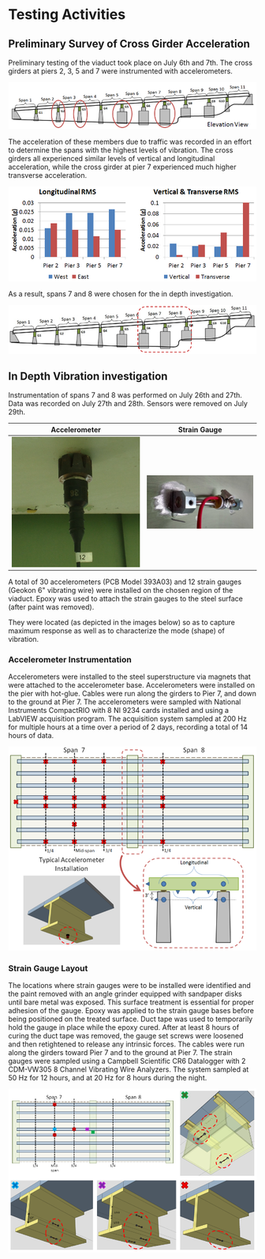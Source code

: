 # Testing Activities

## Preliminary Survey of Cross Girder Acceleration

Preliminary testing of the viaduct took place on July 6th and 7th. The cross girders at piers 2, 3, 5 and 7 were instrumented with accelerometers.

![Locations of Instrumented Cross Girders](Images/PrelimRegions.png)

The acceleration of these members due to traffic was recorded in an effort to determine the spans with the highest levels of vibration. The cross girders all experienced similar levels of vertical and longitudinal acceleration, while the cross girder at pier 7 experienced much higher transverse acceleration.

![Plot of Root Mean Square of Acceleration during Preliminary Survey](Images/PrelimResults.png)

As a result, spans 7 and 8 were chosen for the in depth investigation.

![Chosen Spans for Full Investigation](Images/ChosenRegion.png)

## In Depth Vibration investigation

Instrumentation of spans 7 and 8 was performed on July 26th and 27th. Data was recorded on July 27th and 28th. Sensors were removed on July 29th.

|Accelerometer|Strain Gauge|
|--|--|
|![Typical Accelerometer Installed](Images/accel_typ.jpg) |	![Typical Strain Gauge Installed](Images/straingauge_typ.jpg) |

A total of 30 accelerometers (PCB Model 393A03) and 12 strain gauges (Geokon 6" vibrating wire) were installed on the chosen region of the viaduct. Epoxy was used to attach the strain gauges to the steel surface (after paint was removed).

They were located (as depicted in the images below) so as to capture maximum response as well as to characterize the mode (shape) of vibration.

### Accelerometer Instrumentation

Accelerometers were installed to the steel superstructure via magnets that were attached to the accelerometer base. Accelerometers were installed on the pier with hot-glue. Cables were run along the girders to Pier 7, and down to the ground at Pier 7. The accelerometers were sampled with National Instruments CompactRIO with 8 NI 9234 cards installed and using a LabVIEW acquisition program.
The acquisition system sampled at 200 Hz for multiple hours at a time over a period of 2 days, recording a total of 14 hours of data.

![Layout and Details of Accelerometer Installation](Images/Accel_layout.png)

### Strain Gauge Layout

The locations where strain gauges were to be installed were identified and the paint removed with an angle grinder equipped with sandpaper disks until bare metal was exposed. This surface treatment is essential for proper adhesion of the gauge. Epoxy was applied to the strain gauge bases before being positioned on the treated surface. Duct tape was used to temporarily hold the gauge in place while the epoxy cured.
After at least 8 hours of curing the duct tape was removed, the gauge set screws were loosened and then retightened to release any intrinsic forces.
The cables were run along the girders toward Pier 7 and to the ground at Pier 7.
The strain gauges were sampled using a Campbell Scientific CR6 Datalogger with 2 CDM-VW305 8 Channel Vibrating Wire Analyzers. The system sampled at 50 Hz for 12 hours, and at 20 Hz for 8 hours during the night.

![Layout and Details of Strain Gauge Installation](Images/Strain_layout.png)
